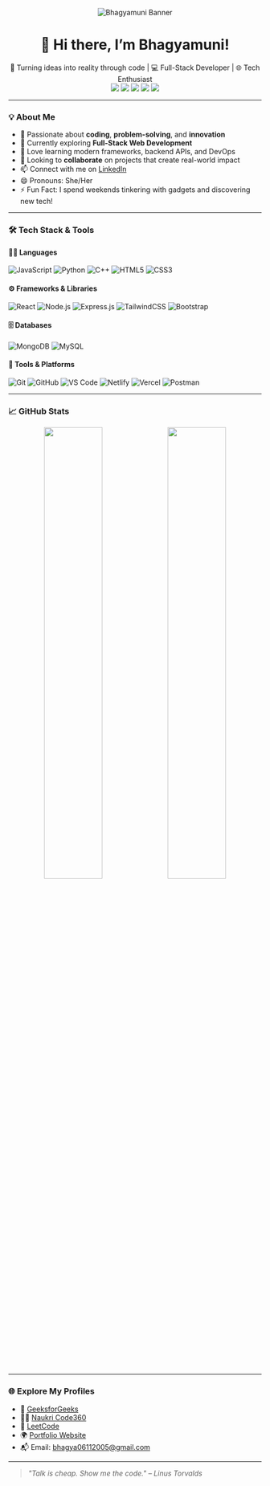 <!-- Banner -->
<p align="center">
  <img src="https://github.com/BHAGYAMUNI/BHAGYAMUNI/assets/your-banner-image-link" alt="Bhagyamuni Banner" />
</p>

<h1 align="center">👋 Hi there, I’m Bhagyamuni!</h1>

<p align="center">
  🚀 Turning ideas into reality through code | 💻 Full-Stack Developer | 🌐 Tech Enthusiast <br>
  <a href="https://www.linkedin.com/in/your-profile" target="_blank"><img src="https://img.shields.io/badge/LinkedIn-blue?logo=linkedin&logoColor=white" /></a>
  <a href="mailto:your.email@example.com"><img src="https://img.shields.io/badge/Email-D14836?logo=gmail&logoColor=white" /></a>
  <a href="https://www.naukri.com/code360/profile/4f30ed8d-38c7-48ff-a982-b508ecd8523f" target="_blank"><img src="https://img.shields.io/badge/Naukri-Profile-orange?logo=google-chrome&logoColor=white" /></a>
  <a href="https://www.geeksforgeeks.org/user/bhagya0614ri/" target="_blank"><img src="https://img.shields.io/badge/GeeksforGeeks-Profile-darkgreen?logo=geeksforgeeks&logoColor=white" /></a>
  <a href="https://leetcode.com/u/BHAGYAMUNI/" target="_blank"><img src="https://img.shields.io/badge/LeetCode-Profile-yellow?logo=leetcode&logoColor=black" /></a>
</p>

---

### 💡 About Me

- 👀 Passionate about **coding**, **problem-solving**, and **innovation**
- 🌱 Currently exploring **Full-Stack Web Development**
- 💬 Love learning modern frameworks, backend APIs, and DevOps
- 💞️ Looking to **collaborate** on projects that create real-world impact
- 📫 Connect with me on [LinkedIn](https://www.linkedin.com/in/your-profile)
- 😄 Pronouns: She/Her
- ⚡ Fun Fact: I spend weekends tinkering with gadgets and discovering new tech!

---

### 🛠️ Tech Stack & Tools

#### 👩‍💻 Languages
![JavaScript](https://img.shields.io/badge/-JavaScript-F7DF1E?style=flat&logo=javascript&logoColor=black)
![Python](https://img.shields.io/badge/-Python-3776AB?style=flat&logo=python&logoColor=white)
![C++](https://img.shields.io/badge/-C++-00599C?style=flat&logo=c%2B%2B&logoColor=white)
![HTML5](https://img.shields.io/badge/-HTML5-E34F26?style=flat&logo=html5&logoColor=white)
![CSS3](https://img.shields.io/badge/-CSS3-1572B6?style=flat&logo=css3)

#### ⚙️ Frameworks & Libraries
![React](https://img.shields.io/badge/-React-61DAFB?style=flat&logo=react&logoColor=black)
![Node.js](https://img.shields.io/badge/-Node.js-339933?style=flat&logo=nodedotjs&logoColor=white)
![Express.js](https://img.shields.io/badge/-Express.js-000000?style=flat&logo=express&logoColor=white)
![TailwindCSS](https://img.shields.io/badge/-TailwindCSS-38B2AC?style=flat&logo=tailwind-css&logoColor=white)
![Bootstrap](https://img.shields.io/badge/-Bootstrap-563D7C?style=flat&logo=bootstrap)

#### 🗄️ Databases
![MongoDB](https://img.shields.io/badge/-MongoDB-47A248?style=flat&logo=mongodb&logoColor=white)
![MySQL](https://img.shields.io/badge/-MySQL-4479A1?style=flat&logo=mysql&logoColor=white)

#### 🔧 Tools & Platforms
![Git](https://img.shields.io/badge/-Git-F05032?style=flat&logo=git&logoColor=white)
![GitHub](https://img.shields.io/badge/-GitHub-181717?style=flat&logo=github)
![VS Code](https://img.shields.io/badge/-VS%20Code-007ACC?style=flat&logo=visual-studio-code)
![Netlify](https://img.shields.io/badge/-Netlify-00C7B7?style=flat&logo=netlify&logoColor=white)
![Vercel](https://img.shields.io/badge/-Vercel-000000?style=flat&logo=vercel&logoColor=white)
![Postman](https://img.shields.io/badge/-Postman-FF6C37?style=flat&logo=postman&logoColor=white)

---

### 📈 GitHub Stats

<p align="center">
  <img src="https://github-readme-stats.vercel.app/api?username=BHAGYAMUNI&show_icons=true&theme=tokyonight&hide=issues&count_private=true" width="48%" />
  <img src="https://github-readme-stats.vercel.app/api/top-langs/?username=BHAGYAMUNI&layout=compact&theme=tokyonight" width="48%" />
</p>

---

### 🌐 Explore My Profiles

- 🧠 [GeeksforGeeks](https://www.geeksforgeeks.org/user/bhagya0614ri/)
- 🧑‍💼 [Naukri Code360](https://www.naukri.com/code360/profile/4f30ed8d-38c7-48ff-a982-b508ecd8523f)
- 🧩 [LeetCode](https://leetcode.com/u/BHAGYAMUNI/)
- 🌍 [Portfolio Website](https://gentle-vacherin-68419b.netlify.app/https://your-portfolio.com)
- 📬 Email: bhagya06112005@gmail.com
---

> *"Talk is cheap. Show me the code." – Linus Torvalds*
